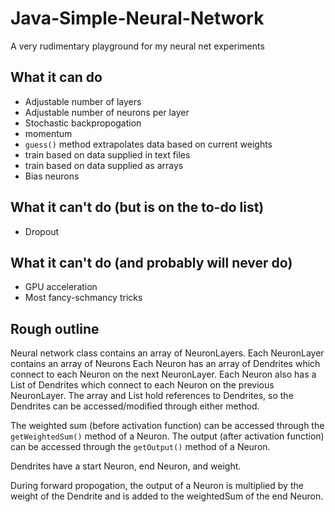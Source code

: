 # Java-Simple-Neural-Network
A very rudimentary playground for my neural net experiments

## What it can do
* Adjustable number of layers
* Adjustable number of neurons per layer
* Stochastic backpropogation
* momentum
* `guess()` method extrapolates data based on current weights
* train based on data supplied in text files
* train based on data supplied as arrays
* Bias neurons

## What it can't do (but is on the to-do list)
* Dropout

## What it can't do (and probably will never do)
* GPU acceleration
* Most fancy-schmancy tricks



## Rough outline
Neural network class contains an array of NeuronLayers.
Each NeuronLayer contains an array of Neurons
Each Neuron has an array of Dendrites which connect to each Neuron on the next NeuronLayer.
Each Neuron also has a List of Dendrites which connect to each Neuron on the previous NeuronLayer.
The array and List hold references to Dendrites, so the Dendrites can be accessed/modified through either method.

The weighted sum (before activation function) can be accessed through the `getWeightedSum()` method of a Neuron.
The output (after activation function) can be accessed through the `getOutput()` method of a Neuron.

Dendrites have a start Neuron, end Neuron, and weight.

During forward propogation, the output of a Neuron is multiplied by the weight of the Dendrite and is added to the weightedSum of the end Neuron.

